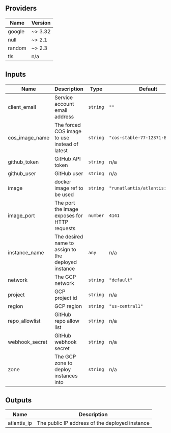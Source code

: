 ## Providers

| Name | Version |
|------|---------|
| google | ~> 3.32 |
| null | ~> 2.1 |
| random | ~> 2.3 |
| tls | n/a |

## Inputs

| Name | Description | Type | Default | Required |
|------|-------------|------|---------|:-----:|
| client\_email | Service account email address | `string` | `""` | no |
| cos\_image\_name | The forced COS image to use instead of latest | `string` | `"cos-stable-77-12371-89-0"` | no |
| github\_token | GitHub API token | `string` | n/a | yes |
| github\_user | GitHub user | `string` | n/a | yes |
| image | docker image ref to be used | `string` | `"runatlantis/atlantis:v0.15.1"` | no |
| image\_port | The port the image exposes for HTTP requests | `number` | `4141` | no |
| instance\_name | The desired name to assign to the deployed instance | `any` | n/a | yes |
| network | The GCP network | `string` | `"default"` | no |
| project | GCP project id | `string` | n/a | yes |
| region | GCP region | `string` | `"us-central1"` | no |
| repo\_allowlist | GitHub repo allow list | `string` | n/a | yes |
| webhook\_secret | GitHub webhook secret | `string` | n/a | yes |
| zone | The GCP zone to deploy instances into | `string` | n/a | yes |

## Outputs

| Name | Description |
|------|-------------|
| atlantis\_ip | The public IP address of the deployed instance |


